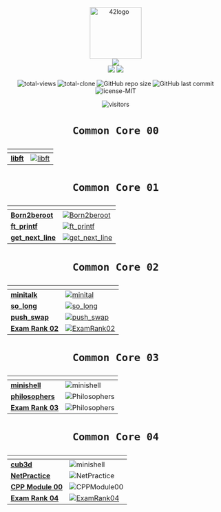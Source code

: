 <div align="center">
	<img  width="120" alt="42logo" src="https://user-images.githubusercontent.com/19689770/129336866-169b0dc7-ea41-47d4-b50a-d466508031af.png">
<div align="center">
	<img src="https://img.shields.io/badge/Born2code-000?style=for-the-badge">
	</div>

<div align="center">
<!-- Leve 42 -->
<!-- para el color subir a github y pillar desde git -->
	<img src="https://img.shields.io/badge/Level%204-cd534f">
	<img src="https://progress-bar.dev/16/">
	<!-- https://github.com/fredericojordan/progress-bar -->

</div>
<!-- these values are automatically generated with github actions and github api -->

<!-- buy me a coffee if you want to know how -->

<p align="center">
<img alt="total-views" src="https://img.shields.io/badge/views-42-blue">
<img alt="total-clone" src="https://img.shields.io/badge/clone-43-blue">
<img alt="GitHub repo size" src="https://img.shields.io/github/repo-size/nach131/42Barcelona">
<img alt="GitHub last commit" src="https://img.shields.io/github/last-commit/nach131/42Barcelona">
<img alt="license-MIT" src="https://img.shields.io/badge/license-MIT-blue">
</p>


<p align="center">

![visitors](https://visitor-badge.glitch.me/badge?page_id=nach131.42Barcelona&left_color=green&right_color=blue)

</p>

<h1 align="center">

	Common Core 00
</h1>

<div align="center">

| <!-- --> | <!-- --> |
|---|---|
| [**libft**](https://github.com/nach131/libft_original) |<a href="https://github.com/nach131/libft_original"><img alt="libft" src="https://img.shields.io/badge/-%E2%88%9A%20125/100-green?style=for-the-badge"></a>|

</div>

<h1 align="center">

	Common Core 01
</h1>

<div align="center">

| <!-- --> | <!-- --> |
|---|---|
| [**Born2beroot**](https://github.com/nach131/Born2beroot) |<a href="https://github.com/nach131/Born2beroot"><img alt="Born2beroot" src="https://img.shields.io/badge/-%E2%88%9A%20125/100-green?style=for-the-badge"></a> |
| [**ft_printf**](https://github.com/nach131/ft_printf)     |<a href="https://github.com/nach131/ft_printf"><img alt="ft_printf" src="https://img.shields.io/badge/-%E2%88%9A%20100/100-green?style=for-the-badge"></a>|
| [**get_next_line**](https://github.com/nach131/get_next_line) |<a href="https://github.com/nach131/get_next_line"><img alt="get_next_line" src="https://img.shields.io/badge/-%E2%88%9A%20125/100-green?style=for-the-badge"></a> |

</div>

<h1 align="center">

	Common Core 02
</h1>

<div align="center">

| <!-- --> | <!-- --> |
|---|---|
| [**minitalk**](https://github.com/nach131/minitalk) |<a href="https://github.com/nach131/minitalk"><img alt="minital" src="https://img.shields.io/badge/-%E2%88%9A%20125/100-green?style=for-the-badge"></a> |
| [**so_long**](https://github.com/nach131/so_long) |<a href="https://github.com/nach131/so_long"><img alt="so_long" src="https://img.shields.io/badge/-%E2%88%9A%20125/100-green?style=for-the-badge"></a> |
| [**push_swap**](https://github.com/nach131/push_swap)| <a href="https://github.com/nach131/push_swap"><img alt="push_swap" src="https://img.shields.io/badge/-%E2%88%9A%20125/100-green?style=for-the-badge"></a> |
| [**Exam Rank 02**](https://github.com/nach131/ExamRank02)| <a href="https://github.com/nach131/ExamRank02"><img alt="ExamRank02" src="https://img.shields.io/badge/-%E2%88%9A%20100/100-green?style=for-the-badge"></a> |
</div>

<h1 align="center">

	Common Core 03
</h1>

<div align="center">

| <!-- --> | <!-- --> |
|---|---|
| [**minishell**](https://github.com/nach131/minishell) |<img alt="minishell" src="https://img.shields.io/badge/-%E2%88%9A%20100/100-green?style=for-the-badge">|
|[**philosophers**](https://github.com/nach131/Philosophers) |<img alt="Philosophers" src="https://img.shields.io/badge/-%E2%88%9A%20100/100-green?style=for-the-badge">  |
| [**Exam Rank 03**](https://github.com/nach131/ExamRank03)| <img alt="Philosophers" src="https://img.shields.io/badge/-%E2%88%9A%20100/100-green?style=for-the-badge">  |
</div>

<h1 align="center">

	Common Core 04
</h1>

<div align="center">

| <!-- --> | <!-- --> |
|---|---|
| [**cub3d**](https://github.com/nach131/cub3d) |<img alt="minishell" src="https://img.shields.io/badge/-process...-blue?style=for-the-badge"> |
|[**NetPractice**](https://github.com/nach131/NetPractice) |<img alt="NetPractice" src="https://img.shields.io/badge/-.%20.%20.-inactive?style=for-the-badge">  |
|[**CPP Module 00**](https://github.com/nach131/CPP_M00) |<img alt="CPPModule00" src="https://img.shields.io/badge/-.%20.%20.-inactive?style=for-the-badge">  |
| [**Exam Rank 04**](https://github.com/nach131/ExamRank03)| <a href="https://github.com/nach131/ExamRank03"><img alt="ExamRank04" src="https://img.shields.io/badge/-.%20.%20.-inactive?style=for-the-badge"></a> |
</div>



<!-- | [**minishell**](https://github.com/nach131/minishell) |<img alt="minishell" src="https://img.shields.io/badge/-process...-blue?style=for-the-badge"> |
|<span style="color:gray">**Philosophers**</span>|<img alt="Philosophers" src="https://img.shields.io/badge/-.%20.%20.-inactive?style=for-the-badge">  |
 -->
